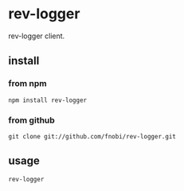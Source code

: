 rev-logger
==============

rev-logger client.

## install

### from npm

```
npm install rev-logger
```

### from github

```
git clone git://github.com/fnobi/rev-logger.git
```

## usage

```
rev-logger
```
